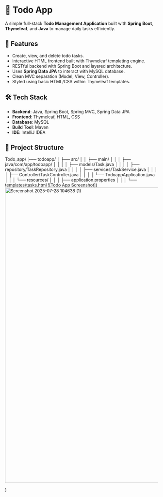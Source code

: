 # 📝 Todo App

A simple full-stack **Todo Management Application** built with **Spring Boot**, **Thymeleaf**, and **Java** to manage daily tasks efficiently.

## 📌 Features

- Create, view, and delete todo tasks.
- Interactive HTML frontend built with Thymeleaf templating engine.
- RESTful backend with Spring Boot and layered architecture.
- Uses **Spring Data JPA** to interact with MySQL database.
- Clean MVC separation (Model, View, Controller).
- Styled using basic HTML/CSS within Thymeleaf templates.

## 🛠 Tech Stack

- **Backend**: Java, Spring Boot, Spring MVC, Spring Data JPA
- **Frontend**: Thymeleaf, HTML, CSS
- **Database**: MySQL
- **Build Tool**: Maven
- **IDE**: IntelliJ IDEA

## 📂 Project Structure
Todo_app/
├── todoapp/
│ ├── src/
│ │ ├── main/
│ │ │ ├── java/com/app/todoapp/
│ │ │ │ ├── models/Task.java
│ │ │ │ ├── repository/TaskRepository.java
│ │ │ │ ├── services/TaskService.java
│ │ │ │ ├── Controller/TaskController.java
│ │ │ │ └── TodoappApplication.java
│ │ │ └── resources/
│ │ │ ├── application.properties
│ │ │ └── templates/tasks.html
![Todo App Screenshot](<img width="1766" height="971" alt="Screenshot 2025-07-28 104638 (1)" src="https://github.com/user-attachments/assets/8b0a4cf6-eee6-40f2-9a30-04d00f1179e5" />

)


